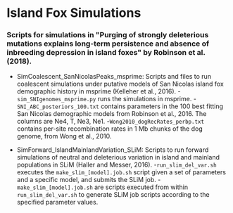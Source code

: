 # Island Fox Simulations
### Scripts for simulations in "Purging of strongly deleterious mutations explains long-term persistence and absence of inbreeding depression in island foxes" by Robinson et al. (2018).

- SimCoalescent_SanNicolasPeaks_msprime: Scripts and files to run coalescent simulations under putative models of San Nicolas island fox demographic history in msprime (Kelleher et al., 2016).
  -`sim_SNIgenomes_msprime.py` runs the simulations in msprime.
  -`SNI_ABC_posteriors_100.txt` contains parameters in the 100 best fitting San Nicolas demographic models from Robinson et al., 2016. The columns are Ne4, T, Ne3, Ne1.
  -`Wong2010_dogRecRates_perbp.txt` contains per-site recombination rates in 1 Mb chunks of the dog genome, from Wong et al., 2010.


- SimForward_IslandMainlandVariation_SLiM: Scripts to run forward simulations of neutral and deleterious variation in island and mainland populations in SLiM (Haller and Messer, 2016).
  -`run_slim_del_var.sh` executes the `make_slim_[model].job.sh` script given a set of parameters and a specific model, and submits the SLiM job.
  -`make_slim_[model].job.sh` are scripts executed from within `run_slim_del_var.sh` to generate SLiM job scripts according to the specified parameter values.
